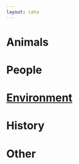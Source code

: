 ```yaml
---
layout: cata
---
```

<div class="cata1">
<h1> Animals </h1>
<h1> People </h1>
  </div>
  <div class="cata2">
<h1> <a href="environment_article.html">Environment</a> </h1>
<h1> History </h1>
<h1> Other </h1>
  </div>
